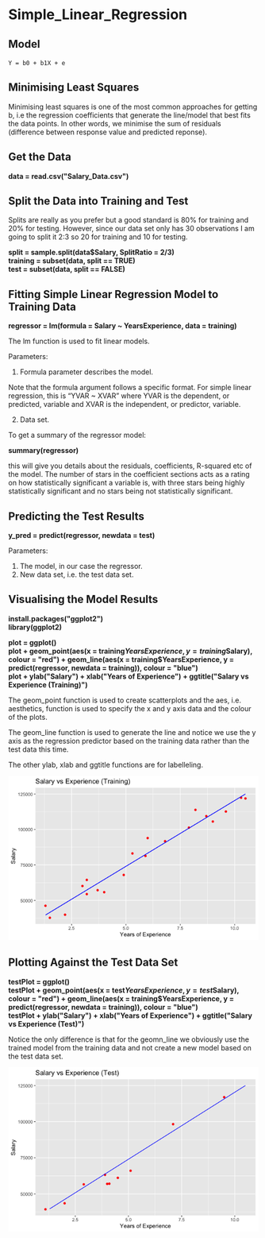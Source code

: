 # Simple_Linear_Regression

## Model

```
Y = b0 + b1X + e
```

## Minimising Least Squares

Minimising least squares is one of the most common approaches for getting b, i.e the regression coefficients that generate the line/model that best fits the data points. In other words, we minimise the sum of residuals (difference between response value and predicted reponse).

## Get the Data

**data = read.csv("Salary_Data.csv")**

## Split the Data into Training and Test

Splits are really as you prefer but a good standard is 80% for training and 20% for testing. However, since our data set only has 30 observations I am going to split it 2:3 so 20 for training and 10 for testing.

**split = sample.split(data$Salary, SplitRatio = 2/3)**  
**training = subset(data, split == TRUE)**  
**test = subset(data, split == FALSE)**

## Fitting Simple Linear Regression Model to Training Data

**regressor = lm(formula = Salary ~ YearsExperience, data = training)**

The lm function is used to fit linear models.

Parameters:

1. Formula parameter describes the model.  

Note that the formula argument follows a specific format. For simple linear regression, this is “YVAR ~ XVAR” where YVAR is the dependent, or predicted, variable and XVAR is the independent, or predictor, variable.

2. Data set.

To get a summary of the regressor model:

**summary(regressor)**

this will give you details about the residuals, coefficients, R-squared etc of the model. The number of stars in the coefficient sections acts as a rating on how statistically significant a variable is, with three stars being highly statistically significant and no stars being not statistically significant.

## Predicting the Test Results

**y_pred = predict(regressor, newdata = test)**

Parameters:

1. The model, in our case the regressor.
2. New data set, i.e. the test data set.

## Visualising the Model Results

**install.packages("ggplot2")**  
**library(ggplot2)**

**plot = ggplot()**  
**plot + geom_point(aes(x = training$YearsExperience, y = training$Salary), colour = "red") + geom_line(aes(x = training$YearsExperience, y = predict(regressor, newdata = training)), colour = "blue")**  
**plot + ylab("Salary") + xlab("Years of Experience") + ggtitle("Salary vs Experience (Training)")** 
  
The geom_point function is used to create scatterplots and the aes, i.e. aesthetics, function is used to specify the x and y axis data and the colour of the plots. 

The geom_line function is used to generate the line and notice we use the y axis as the regression predictor based on the training data rather than the test data this time.

The other ylab, xlab and ggtitle functions are for labelleling.

![alt text](Salary_vs_Experience_Regression.png)

## Plotting Against the Test Data Set

**testPlot = ggplot()**  
**testPlot + geom_point(aes(x = test$YearsExperience, y = test$Salary), colour = "red") + geom_line(aes(x = training$YearsExperience, y = predict(regressor, newdata = training)), colour = "blue")**  
**testPlot + ylab("Salary") + xlab("Years of Experience") + ggtitle("Salary vs Experience (Test)")** 

Notice the only difference is that for the geomn_line we obviously use the trained model from the training data and not create a new model based on the test data set.

![alt text](Salary_vs_Experience_Regression_Test.png)

